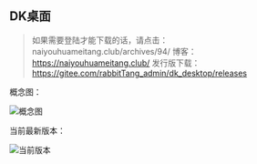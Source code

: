 ## DK桌面
> 如果需要登陆才能下载的话，请点击：naiyouhuameitang.club/archives/94/ 
> 博客：https://naiyouhuameitang.club/
> 发行版下载：https://gitee.com/rabbitTang_admin/dk_desktop/releases

概念图：

![概念图](https://images.gitee.com/uploads/images/2019/1225/193135_ea6ec4a5_5236363.png "概念图.png")

当前最新版本：

![当前版本](https://images.gitee.com/uploads/images/2019/1225/193153_8dcad896_5236363.png "0.5alpha测试图.png")